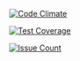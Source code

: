 [![Code Climate](https://codeclimate.com/github/lnked/react-starter/badges/gpa.svg)](https://codeclimate.com/github/lnked/react-starter)

[![Test Coverage](https://codeclimate.com/github/lnked/react-starter/badges/coverage.svg)](https://codeclimate.com/github/lnked/react-starter/coverage)

[![Issue Count](https://codeclimate.com/github/lnked/react-starter/badges/issue_count.svg)](https://codeclimate.com/github/lnked/react-starter)
